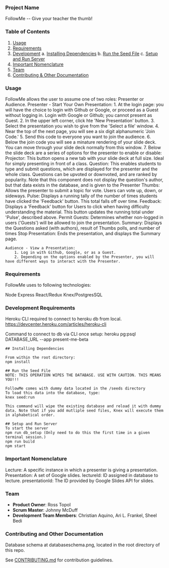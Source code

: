 ### Project Name
FollowMe -- Give your teacher the thumb!


### Table of Contents

1. [Usage](#usage)
2. [Requirements](#requirements)
3. [Development](#development)
    a. [Installing Dependencies](#installing-dependencies)
    b. [Run the Seed File](#seed-file)
    c. [Setup and Run Server](#setup)
4. [Important Nomenclature](#nomenclature)
5. [Team](#team)
6. [Contributing & Other Documentation](#contributing)

### Usage

FollowMe allows the user to assume one of two roles: Presenter or Audience.
	Presenter - Start Your Own Presentation:
		1. At the login page: you will have the choice to login with Github or Google, or proceed as a Guest without logging in. 
		Login with Google or Github; you cannot present as Guest.
		2. In the upper left corner, click hte 'New Presentation' button. 
		3. Select the presentation you wish to give from the 'Select a file' window.
		4. Near the top of the next page, you will see a six digit alphanumeric 'Join Code.' 
		5. Send this code to everyone you want to join the audience.
		6. Below the join code you will see a minature rendering of your slide deck. You can move through your slide deck normally from this window. 
		7. Below the slide deck are a series of options for the presenter to enable or disable:
			Projector: This button opens a new tab with your slide deck at full size. Ideal for simply presenting in front of a class.
			Question: This enables students to type and submit questions, which are displayed for the presenter and the whole class. Questions can be upvoted or downvoted, and are ranked by 
			popularity. Note that this component does not display the question's author, but that data exists in the database, and is given to the Presenter 
			Thumbs: Allows the presenter to submit a topic for vote. Users can vote up, down, or sideways. 
			Pulse: Displays a running tally of the number of times students have clicked the 'Feedback' button. This total falls off over time. 
			Feedback: Displays a 'Feedback' button for Users to click when having difficulty understanding the material. This button updates the running total under 'Pulse', described above.
			Permit Guests: Determines whether non-logged in users ('Guests') will be allowed to join the presentation. 
			Summary: Displays the Questions asked (with authors), result of Thumbs polls, and number of times 
			Stop Presentation: Ends the presentation, and displays the Summary page. 
	
	Audience - View a Presentation:
		1. Log in with Github, Google, or as a Guest. 
		2. Depending on the options enabled by the Presenter, you will have different ways to interact with the Presenter. 



### Requirements

FollowMe uses to following technologies:

Node
Express
React/Redux
Knex/PostgresSQL


### Development Requirements
Heroku CLI required to connect to heroku db from local.
https://devcenter.heroku.com/articles/heroku-cli

Command to connect to db via CLI once setup:
heroku pg:psql DATABASE_URL --app present-me-beta

	## Installing Dependencies

	From within the root directory:
	npm install

	## Run the Seed File
	NOTE: THIS OPERATION WIPES THE DATABASE. USE WITH CAUTION. THIS MEANS YOU!!!

	FollowMe comes with dummy data located in the /seeds directory
	To load this data into the database, type:
	knex seed:run

	This command will wipe the existing database and reload it with dummy data. Note that if you add mutliple seed files, Knex will execute them in alphabetical order.

	## Setup and Run Server
	To start the server
	npm run db_setup (Only need to do this the first time in a given terminal session.)
	npm run build
	npm start

### Important Nomenclature
Lecture:  A specific instance in which a presenter is giving a presentation.
Presentation:  A set of Google slides.
lectureId:  ID assigned in database to lecture.
presentationId:  The ID provided by Google Slides API for slides.

### Team

  - __Product Owner__: Ross Topol
  - __Scrum Master__: Johnny McDuff
  - __Development Team Members__: Christian Aquino, Ari L. Frankel, Sheel Bedi

### Contributing and Other Documentation
Database schema at databaseschema.png, located in the root directory of this repo.

See [CONTRIBUTING.md](CONTRIBUTING.md) for contribution guidelines.
